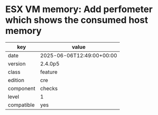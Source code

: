 [//]: # (werk v2)
# ESX VM memory: Add perfometer which shows the consumed host memory

key        | value
---------- | ---
date       | 2025-06-06T12:49:00+00:00
version    | 2.4.0p5
class      | feature
edition    | cre
component  | checks
level      | 1
compatible | yes


